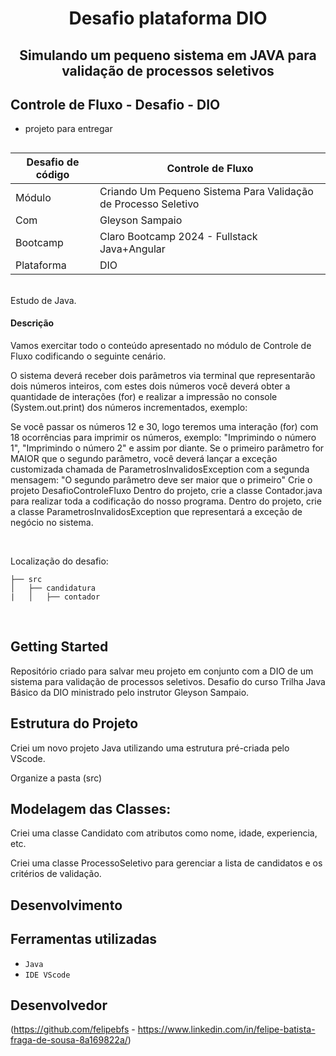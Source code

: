 
<h1 align="center"> Desafio plataforma DIO </h1>
<h2 align="center"> Simulando um pequeno sistema em JAVA para validação de processos seletivos </h2>

## Controle de Fluxo - Desafio - DIO
- projeto para entregar
##

| Desafio de código | Controle de Fluxo |
|--|--|
| Módulo | Criando Um Pequeno Sistema Para Validação de Processo Seletivo |
| Com | Gleyson Sampaio |
| Bootcamp | Claro Bootcamp 2024 - Fullstack Java+Angular |
| Plataforma | DIO |


<br>
Estudo de Java.

<br>

#### Descrição
Vamos exercitar todo o conteúdo apresentado no módulo de Controle de Fluxo codificando o seguinte cenário.

O sistema deverá receber dois parâmetros via terminal que representarão dois números inteiros, com estes dois números você deverá obter a quantidade de interações (for) e realizar a impressão no console (System.out.print) dos números incrementados, exemplo:

Se você passar os números 12 e 30, logo teremos uma interação (for) com 18 ocorrências para imprimir os números, exemplo: "Imprimindo o número 1", "Imprimindo o número 2" e assim por diante.
Se o primeiro parâmetro for MAIOR que o segundo parâmetro, você deverá lançar a exceção customizada chamada de ParametrosInvalidosException com a segunda mensagem: "O segundo parâmetro deve ser maior que o primeiro"
Crie o projeto DesafioControleFluxo
Dentro do projeto, crie a classe Contador.java para realizar toda a codificação do nosso programa.
Dentro do projeto, crie a classe ParametrosInvalidosException que representará a exceção de negócio no sistema.

<br>


Localização do desafio:
```
├── src
│   ├── candidatura
|   │   ├── contador
```

<br>

## Getting Started

Repositório criado para salvar meu projeto em conjunto com a DIO de um sistema para validação de processos seletivos.
Desafio do curso Trilha Java Básico da DIO ministrado pelo instrutor Gleyson Sampaio.

## Estrutura do Projeto

Criei um novo projeto Java utilizando uma estrutura pré-criada pelo VScode.

Organize a pasta (src)

## Modelagem das Classes:

Criei uma classe Candidato com atributos como nome, idade, experiencia, etc.

Criei uma classe ProcessoSeletivo para gerenciar a lista de candidatos e os critérios de validação.

## Desenvolvimento

<h2>Ferramentas utilizadas</h2>

- ``Java``
- ``IDE VScode``

<h2>Desenvolvedor</h2>

(https://github.com/felipebfs - https://www.linkedin.com/in/felipe-batista-fraga-de-sousa-8a169822a/)



